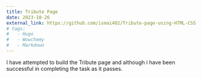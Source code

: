 ```yaml
---
title: Tribute Page
date: 2023-10-26
external_link: https://github.com/ismai402/Tribute-page-using-HTML-CSS
# tags:
#   - Hugo
#   - Wowchemy
#   - Markdown
---
```


I have attempted to build the Tribute page and although i have been successful in completing the task as it passes.

<!--more-->
